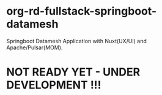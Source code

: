 # org-rd-fullstack-springboot-datamesh
Springboot Datamesh Application with Nuxt(UX/UI) and Apache/Pulsar(MOM).

# NOT READY YET - UNDER DEVELOPMENT !!!

